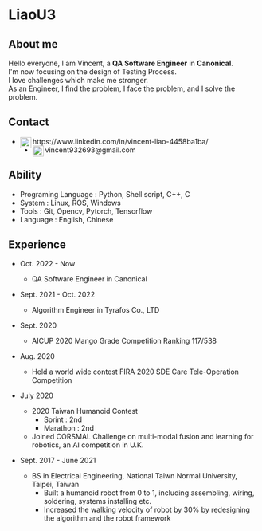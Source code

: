 # LiaoU3

## About me
Hello everyone, I am Vincent, a **QA Software Engineer** in **Canonical**.  
I'm now focusing on the design of Testing Process.  
I love challenges which make me stronger.  
As an Engineer, I find the problem, I face the problem, and I solve the problem.


## Contact
* <a href="https://www.linkedin.com/in/vincent-liao-4458ba1ba/">
  <img align="left" alt="Vincent's LinkedIN" width="22px" src="https://raw.githubusercontent.com/peterthehan/peterthehan/master/assets/linkedin.svg" />
  </a> https://www.linkedin.com/in/vincent-liao-4458ba1ba/

* <a href="mailto:vincent932693@gmail.com">
  <img align="left" alt="Vincent's Gmail" width="22px" src="https://upload.wikimedia.org/wikipedia/commons/7/7e/Gmail_icon_%282020%29.svg" />
  </a> vincent932693@gmail.com

## Ability
* Programing Language : Python, Shell script, C++, C
* System : Linux, ROS, Windows
* Tools : Git, Opencv, Pytorch, Tensorflow
* Language : English, Chinese

## Experience
* Oct. 2022 - Now
    * QA Software Engineer in Canonical

* Sept. 2021 - Oct. 2022
    * Algorithm Engineer in Tyrafos Co., LTD

* Sept. 2020
    * AICUP 2020 Mango Grade Competition Ranking 117/538

* Aug. 2020
    * Held a world wide contest FIRA 2020 SDE Care Tele-Operation Competition

* July 2020
    * 2020 Taiwan Humanoid Contest
        * Sprint : 2nd
        * Marathon : 2nd
    * Joined CORSMAL Challenge on multi-modal fusion and learning for robotics, an AI competition in U.K.

* Sept. 2017 - June 2021
    * BS in Electrical Engineering, National Taiwn Normal University, Taipei, Taiwan
        * Built a humanoid robot from 0 to 1, including assembling, wiring, soldering, systems installing etc.
        * Increased  the walking velocity of robot by 30% by redesigning the algorithm and the robot framework
